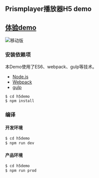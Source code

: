 ## Prismplayer播放器H5 demo

## [体验demo](https://player.alicdn.com/prismplayer/)

![移动版](https://player.alicdn.com/img/h5demo.png)  

### 安装依赖项

本Demo使用了ES6、webpack、gulp等技术。

 - [Node.js](https://nodejs.org/en/)
 - [Webpack](http://webpack.github.io) 
 - [gulp](https://gulpjs.com)

```sh
$ cd h5demo
$ npm install
```

### 编译

#### 开发环境

```sh
$ cd h5demo
$ npm run dev
```

#### 产品环境

```sh
$ cd h5demo
$ npm run prod
```

